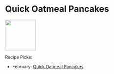 # Quick Oatmeal Pancakes

<img src="https://imagesvc.meredithcorp.io/v3/mm/image?url=https%3A%2F%2Fimages.media-allrecipes.com%2Fuserphotos%2F4548165.jpg&w=582&h=582&c=sc&poi=face&q=85" height="100" width="100" />

Recipe Picks:

- February: [Quick Oatmeal Pancakes](../recipe/feb/quick-oatmeal-pancakes.md)